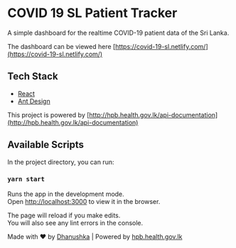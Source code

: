 # COVID 19 SL Patient Tracker

A simple dashboard for the realtime COVID-19 patient data of the Sri Lanka.

The dashboard can be viewed here [https://covid-19-sl.netlify.com/](https://covid-19-sl.netlify.com/)

## Tech Stack

- [React](https://reactjs.org/)
- [Ant Design](https://ant.design/)

This project is powered by [http://hpb.health.gov.lk/api-documentation](http://hpb.health.gov.lk/api-documentation)

## Available Scripts

In the project directory, you can run:

### `yarn start`

Runs the app in the development mode.<br />
Open [http://localhost:3000](http://localhost:3000) to view it in the browser.

The page will reload if you make edits.<br />
You will also see any lint errors in the console.

Made with ❤ by [Dhanushka](https://dhanushka.dev/) | Powered by [hpb.health.gov.lk](http://hpb.health.gov.lk/api-documentation)
